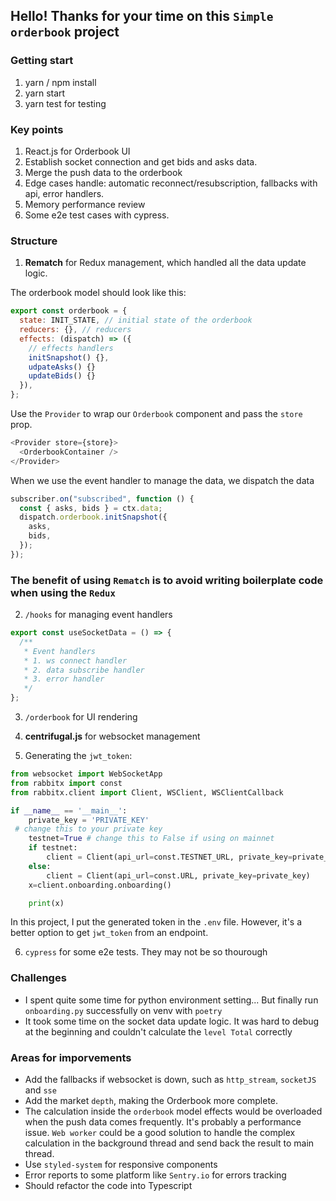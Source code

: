 ## Hello! Thanks for your time on this `Simple orderbook` project

### **Getting start**

1. yarn / npm install
2. yarn start
3. yarn test for testing

### **Key points**

1. React.js for Orderbook UI
2. Establish socket connection and get bids and asks data.
3. Merge the push data to the orderbook
4. Edge cases handle: automatic reconnect/resubscription, fallbacks with api, error handlers.
5. Memory performance review
6. Some e2e test cases with cypress.

### **Structure**

1. **Rematch** for Redux management, which handled all the data update logic.

The orderbook model should look like this:

```javascript
export const orderbook = {
  state: INIT_STATE, // initial state of the orderbook
  reducers: {}, // reducers
  effects: (dispatch) => ({
    // effects handlers
    initSnapshot() {},
    udpateAsks() {}
    updateBids() {}
  }),
};
```

Use the `Provider` to wrap our `Orderbook` component and pass the `store` prop.

```javascript
<Provider store={store}>
  <OrderbookContainer />
</Provider>
```

When we use the event handler to manage the data, we dispatch the data

```javascript
subscriber.on("subscribed", function () {
  const { asks, bids } = ctx.data;
  dispatch.orderbook.initSnapshot({
    asks,
    bids,
  });
});
```

### The benefit of using `Rematch` is to avoid writing boilerplate code when using the `Redux`

2. `/hooks` for managing event handlers

```javascript
export const useSocketData = () => {
  /**
   * Event handlers
   * 1. ws connect handler
   * 2. data subscribe handler
   * 3. error handler
   */
};
```

3. `/orderbook` for UI rendering

4. **centrifugal.js** for websocket management

5. Generating the `jwt_token`:

```python
from websocket import WebSocketApp
from rabbitx import const
from rabbitx.client import Client, WSClient, WSClientCallback

if __name__ == '__main__':
    private_key = 'PRIVATE_KEY'
 # change this to your private key
    testnet=True # change this to False if using on mainnet
    if testnet:
        client = Client(api_url=const.TESTNET_URL, private_key=private_key)
    else:
        client = Client(api_url=const.URL, private_key=private_key)
    x=client.onboarding.onboarding()

    print(x)
```

In this project, I put the generated token in the `.env` file. However, it's a better option to get `jwt_token` from an endpoint.

6.  `cypress` for some e2e tests. They may not be so thourough

### **Challenges**

- I spent quite some time for python environment setting... But finally run `onboarding.py` successfully on venv with `poetry`
- It took some time on the socket data update logic. It was hard to debug at the beginning and couldn't calculate the `level Total` correctly

### **Areas for imporvements**

- Add the fallbacks if websocket is down, such as `http_stream`, `socketJS` and `sse`
- Add the market `depth`, making the Orderbook more complete.
- The calculation inside the `orderbook` model effects would be overloaded when the push data comes frequently. It's probably a performance issue. `Web worker` could be a good solution to handle the complex calculation in the background thread and send back the result to main thread.
- Use `styled-system` for responsive components
- Error reports to some platform like `Sentry.io` for errors tracking
- Should refactor the code into Typescript
